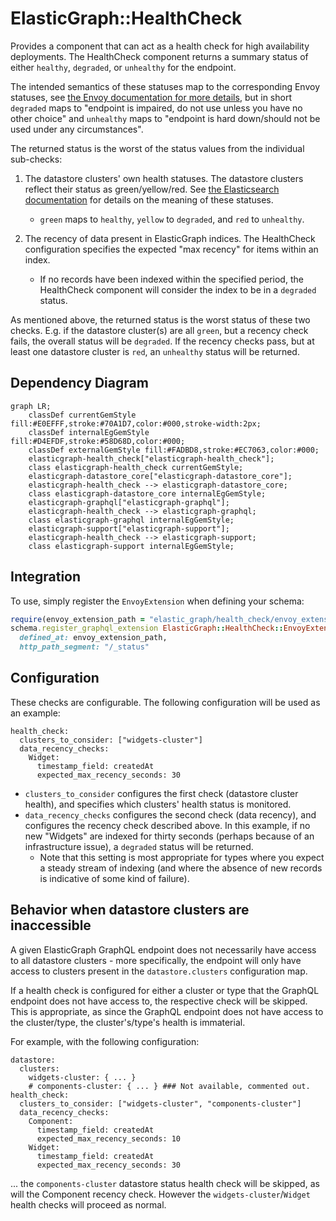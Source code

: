 # ElasticGraph::HealthCheck

Provides a component that can act as a health check for high availability deployments. The HealthCheck component
returns a summary status of either `healthy`, `degraded`, or `unhealthy` for the endpoint.

The intended semantics of these statuses
map to the corresponding Envoy statuses, see
[the Envoy documentation for more details](https://www.envoyproxy.io/docs/envoy/latest/intro/arch_overview/upstream/health_checking),
but in short `degraded` maps to "endpoint is impaired, do not use unless you have no other choice" and `unhealthy` maps to "endpoint is hard
down/should not be used under any circumstances".

The returned status is the worst of the status values from the individual sub-checks:
1. The datastore clusters' own health statuses. The datastore clusters reflect their status as green/yellow/red. See
   [the Elasticsearch documentation](https://www.elastic.co/guide/en/elasticsearch/reference/current/cluster-health.html#cluster-health-api-response-body)
   for details on the meaning of these statuses.
   - `green` maps to `healthy`, `yellow` to `degraded`, and `red` to `unhealthy`.

2. The recency of data present in ElasticGraph indices. The HealthCheck configuration specifies the expected "max recency" for items within an
   index.
   - If no records have been indexed within the specified period, the HealthCheck component will consider the index to be in a `degraded` status.

As mentioned above, the returned status is the worst status of these two checks. E.g. if the datastore cluster(s) are all `green`, but a recency check fails, the
overall status will be `degraded`. If the recency checks pass, but at least one datastore cluster is `red`, an `unhealthy` status will be returned.

## Dependency Diagram

```mermaid
graph LR;
    classDef currentGemStyle fill:#E0EFFF,stroke:#70A1D7,color:#000,stroke-width:2px;
    classDef internalEgGemStyle fill:#D4EFDF,stroke:#58D68D,color:#000;
    classDef externalGemStyle fill:#FADBD8,stroke:#EC7063,color:#000;
    elasticgraph-health_check["elasticgraph-health_check"];
    class elasticgraph-health_check currentGemStyle;
    elasticgraph-datastore_core["elasticgraph-datastore_core"];
    elasticgraph-health_check --> elasticgraph-datastore_core;
    class elasticgraph-datastore_core internalEgGemStyle;
    elasticgraph-graphql["elasticgraph-graphql"];
    elasticgraph-health_check --> elasticgraph-graphql;
    class elasticgraph-graphql internalEgGemStyle;
    elasticgraph-support["elasticgraph-support"];
    elasticgraph-health_check --> elasticgraph-support;
    class elasticgraph-support internalEgGemStyle;
```

## Integration

To use, simply register the `EnvoyExtension` when defining your schema:

```ruby
require(envoy_extension_path = "elastic_graph/health_check/envoy_extension")
schema.register_graphql_extension ElasticGraph::HealthCheck::EnvoyExtension,
  defined_at: envoy_extension_path,
  http_path_segment: "/_status"
```

## Configuration

These checks are configurable. The following configuration will be used as an example:

```
health_check:
  clusters_to_consider: ["widgets-cluster"]
  data_recency_checks:
    Widget:
      timestamp_field: createdAt
      expected_max_recency_seconds: 30
```

- `clusters_to_consider` configures the first check (datastore cluster health), and specifies which clusters' health status is monitored.
- `data_recency_checks` configures the second check (data recency), and configures the recency check described above. In this example, if no new "Widgets"
  are indexed for thirty seconds (perhaps because of an infrastructure issue), a `degraded` status will be returned.
  - Note that this setting is most appropriate for types where you expect a steady stream of indexing (and where the absence of new records is indicative
    of some kind of failure).

## Behavior when datastore clusters are inaccessible

A given ElasticGraph GraphQL endpoint does not necessarily have access to all datastore clusters - more specifically, the endpoint will only have access
to clusters present in the `datastore.clusters` configuration map.

If a health check is configured for either a cluster or type that the GraphQL endpoint does not have access to, the respective check will be skipped. This is appropriate,
as since the GraphQL endpoint does not have access to the cluster/type, the cluster's/type's health is immaterial.

For example, with the following configuration:

```
datastore:
  clusters:
    widgets-cluster: { ... }
    # components-cluster: { ... } ### Not available, commented out.
health_check:
  clusters_to_consider: ["widgets-cluster", "components-cluster"]
  data_recency_checks:
    Component:
      timestamp_field: createdAt
      expected_max_recency_seconds: 10
    Widget:
      timestamp_field: createdAt
      expected_max_recency_seconds: 30
```

... the `components-cluster` datastore status health check will be skipped, as will the Component recency check. However the `widgets-cluster`/`Widget` health
checks will proceed as normal.

